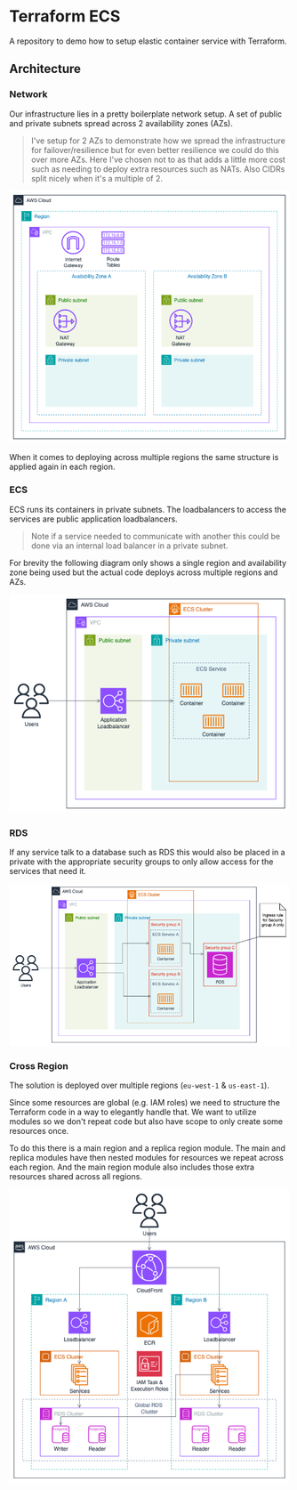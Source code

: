 # Terraform ECS

A repository to demo how to setup elastic container service with Terraform.

## Architecture

### Network

Our infrastructure lies in a pretty boilerplate network setup. A set of public
and private subnets spread across 2 availability zones (AZs).

> I've setup for 2 AZs to demonstrate how we spread the infrastructure for
  failover/resilience but for even better resilience we could do this over more
  AZs. Here I've chosen not to as that adds a little more cost such as needing
  to deploy extra resources such as NATs. Also CIDRs split nicely when it's a
  multiple of 2.

![network overview](./docs/network-overview.drawio.png)

When it comes to deploying across multiple regions the same structure is applied
again in each region.

### ECS

ECS runs its containers in private subnets. The loadbalancers to access the
services are public application loadbalancers.

> Note if a service needed to communicate with another this could be done via an
  internal load balancer in a private subnet.

For brevity the following diagram only shows a single region and availability
zone being used but the actual code deploys across multiple regions and AZs.

![ECS overview](./docs/ecs-overview.drawio.png)

### RDS

If any service talk to a database such as RDS this would also be placed in a
private with the appropriate security groups to only allow access for the
services that need it.

![RDS overview](./docs/rds-overview.drawio.png)

### Cross Region

The solution is deployed over multiple regions (`eu-west-1` & `us-east-1`).

Since some resources are global (e.g. IAM roles) we need to structure the
Terraform code in a way to elegantly handle that. We want to utilize modules so
we don't repeat code but also have scope to only create some resources once.

To do this there is a main region and a replica region module. The main and
replica modules have then nested modules for resources we repeat across each
region. And the main region module also includes those extra resources shared
across all regions.

![Cross region overview](./docs/cross-region.drawio.png)